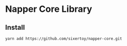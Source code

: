 # Napper Core Library

## Install

```bash
yarn add https://github.com/sixertoy/napper-core.git
```
